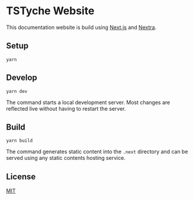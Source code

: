 # TSTyche Website

This documentation website is build using [Next.js](https://nextjs.org) and [Nextra](https://nextra.site).

## Setup

```shell
yarn
```

## Develop

```shell
yarn dev
```

The command starts a local development server. Most changes are reflected live without having to restart the server.

## Build

```shell
yarn build
```

The command generates static content into the `.next` directory and can be served using any static contents hosting service.

## License

[MIT][license-href]

[license-href]: https://github.com/tstyche/tstyche/blob/main/LICENSE.md
